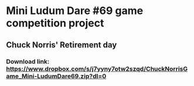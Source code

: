 # Mini Ludum Dare #69 game competition project
## Chuck Norris' Retirement day
### Download link: https://www.dropbox.com/s/j7yyny7otw2szqd/ChuckNorrisGame_Mini-LudumDare69.zip?dl=0
